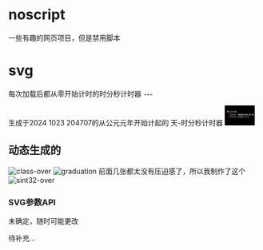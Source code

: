 # noscript
一些有趣的网页项目，但是禁用脚本

# svg
每次加载后都从零开始计时的时分秒计时器
![timer-zero-start.svg](svg/timer-zero-start.svg)

生成于2024 1023 204707的从公元元年开始计起的 天-时分秒计时器
![20241023204707](test/20241023204707.svg)

## 动态生成的
![class-over](https://svg-vghegorhoe.cn-beijing.fcapp.run/timer/class-over.svg)
![graduation](https://svg-vghegorhoe.cn-beijing.fcapp.run/timer/graduation.svg)
前面几张都太没有压迫感了，所以我制作了这个
![sint32-over](https://svg-vghegorhoe.cn-beijing.fcapp.run/timer/custom.svg?before=2147483648000&extra=PHRleHQgeD0iLTE4IiB5PSItMyI-6Led56a7c2ludDMy5pe26Ze05oiz5rqi5Ye6PC90ZXh0Pjx0ZXh0IHg9Ii0xNSIgeT0iMCI-6L-Y5pyJPC90ZXh0Pjx0ZXh0IHg9Ii0xNSIgeT0iMiIgc3R5bGU9ImZvbnQtc2l6ZTouM3JlbSIgZmlsbD0iIzg4OCI-6L-Y5rKh5Yiw57ud5pyb55qE5pe25YCZ77yM5Zug5Li65oiR5Lus6L-Y5pyJdWludDMyPC90ZXh0Pg)

### SVG参数API
未确定，随时可能更改

待补充...
